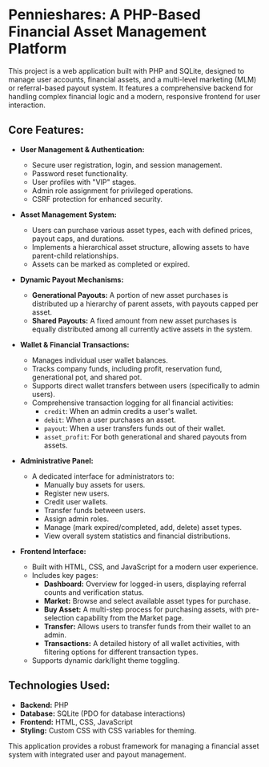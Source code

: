 # Pennieshares: A PHP-Based Financial Asset Management Platform

This project is a web application built with PHP and SQLite, designed to manage user accounts, financial assets, and a multi-level marketing (MLM) or referral-based payout system. It features a comprehensive backend for handling complex financial logic and a modern, responsive frontend for user interaction.

## Core Features:

*   **User Management & Authentication:**
    *   Secure user registration, login, and session management.
    *   Password reset functionality.
    *   User profiles with "VIP" stages.
    *   Admin role assignment for privileged operations.
    *   CSRF protection for enhanced security.

*   **Asset Management System:**
    *   Users can purchase various asset types, each with defined prices, payout caps, and durations.
    *   Implements a hierarchical asset structure, allowing assets to have parent-child relationships.
    *   Assets can be marked as completed or expired.

*   **Dynamic Payout Mechanisms:**
    *   **Generational Payouts:** A portion of new asset purchases is distributed up a hierarchy of parent assets, with payouts capped per asset.
    *   **Shared Payouts:** A fixed amount from new asset purchases is equally distributed among all currently active assets in the system.

*   **Wallet & Financial Transactions:**
    *   Manages individual user wallet balances.
    *   Tracks company funds, including profit, reservation fund, generational pot, and shared pot.
    *   Supports direct wallet transfers between users (specifically to admin users).
    *   Comprehensive transaction logging for all financial activities:
        *   `credit`: When an admin credits a user's wallet.
        *   `debit`: When a user purchases an asset.
        *   `payout`: When a user transfers funds out of their wallet.
        *   `asset_profit`: For both generational and shared payouts from assets.

*   **Administrative Panel:**
    *   A dedicated interface for administrators to:
        *   Manually buy assets for users.
        *   Register new users.
        *   Credit user wallets.
        *   Transfer funds between users.
        *   Assign admin roles.
        *   Manage (mark expired/completed, add, delete) asset types.
        *   View overall system statistics and financial distributions.

*   **Frontend Interface:**
    *   Built with HTML, CSS, and JavaScript for a modern user experience.
    *   Includes key pages:
        *   **Dashboard:** Overview for logged-in users, displaying referral counts and verification status.
        *   **Market:** Browse and select available asset types for purchase.
        *   **Buy Asset:** A multi-step process for purchasing assets, with pre-selection capability from the Market page.
        *   **Transfer:** Allows users to transfer funds from their wallet to an admin.
        *   **Transactions:** A detailed history of all wallet activities, with filtering options for different transaction types.
    *   Supports dynamic dark/light theme toggling.

## Technologies Used:

*   **Backend:** PHP
*   **Database:** SQLite (PDO for database interactions)
*   **Frontend:** HTML, CSS, JavaScript
*   **Styling:** Custom CSS with CSS variables for theming.

This application provides a robust framework for managing a financial asset system with integrated user and payout management.

